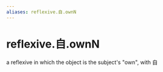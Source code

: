 ```yaml
---
aliases: reflexive.自.ownN
---
```

# reflexive.自.ownN

a reflexive in which the object is the subject's "own", with 自